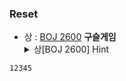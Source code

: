 ### Reset

* 상 : [BOJ 2600](https://www.acmicpc.net/problem/2600) **구슬게임** <details><summary>상[BOJ 2600] Hint</summary>

`12345`

</details>